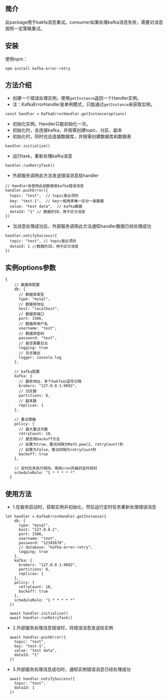 ## 简介
此package用于kakfa消息重试。consumer如果处理kafka消息失败，需要对消息按照一定策略重试。

## 安装
使用npm：
```
npm install kafka-error-retry
```

## 方法介绍
* 创建一个错误处理实例，使用`getInstance`返回一个Handler实例。
* 注：KafkaErrorHandler是单例模式，只能通过`getInstance`来获取实例。
```
const handler = KafkaErrorHandler.getInstance(options)
```

* 初始化实例。Handler只能初始化一次。
* 初始化时，会连接kafka，并按需创建topic、分区、副本
* 初始化时，同时也会连接数据库，并按需创建数据库和数据表
```
handler.initialize()
```

* 运行task，重新处理kafka消息
```
handler.runRetryTask()
```

* 外部服务调用此方法发送错误消息给handler
```
// Handler会使用此函数接收kafka错误消息
handler.pushError({
  topic: "test",  // topic是必须的
  key: "test-1",  // key一般用来唯一区分一条数据
  value: "test data",  // kafka数据
  dataId: "1" // 数据的ID，用于区分消息
})
```

* 当消息处理成功后，外部服务调用此方法通知handler数据已经处理成功
```
handler.notifySuccess({
  topic: "test", // topic是必须的
  dataId: 1 //数据的ID，用于区分消息
})
```

## 实例options参数
```
{
    // 数据库配置
    db: {
      // 数据库类型
      type: "mysql",
      // 数据库地址
      host: "localhost",
      // 数据库端口
      port: 3306,
      // 数据库用户名
      username: "test",
      // 数据库密码
      password: "test",
      // 是否需要日志
      logging: true
      // 日志输出
      logger: console.log
    },

    // kafka配置
    kafka: {
      // 服务地址，多个kakfa以逗号分隔
      brokers: "127.0.0.1:9092",
      // 分区数
      partitions: 8,
      // 副本数
      replicas: 1
    },

    // 重试策略
    policy: {
      // 最大重试次数
      retryCount: 10,
      // 是否用backoff方法
      // 如果为true，重试间隔为Math.pow(2, retryCount)秒
      // 如果为false，重试间隔为retryCount秒
      backoff: true
    },
    
    // 定时任务执行规则，使用cron风格的定时规则
    scheduleRule: "1 * * * * *"
  }
```

## 使用方法

* 1.在服务启动时，获取实例并初始化，然后运行定时任务重新处理错误消息
```
let handler = KafkaErrorHandler.getInstance({
    db: {
      type: "mysql",
      host: "127.0.0.1",
      port: 3306,
      username: "root",
      password: "12345678",
      // database: "kafka-error-retry",
      logging: true
    },
    kafka: {
      brokers: "127.0.0.1:9092",
      partitions: 8,
      replicas: 1
    },
    policy: {
      retryCount: 10,
      backoff: true
    },
    scheduleRule: "1 * * * * *"
  })

  await handler.initialize()
  await handler.runRetryTask()
```

* 2.外部服务处理消息错误时，将错误消息发送给实例
```
  await handler.pushError({
    topic: "test",
    key: "test-1",
    value: "test data",
    dataId: "1"
  })
```

* 3.外部服务处理消息成功时，通知实例错误消息已经处理成功
```
  await handler.notifySuccess({
    topic: "test",
    dataId: 1
  })
```